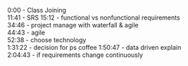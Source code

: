 0:00 - Class Joining   
11:41 - SRS 
15:12 - functional vs nonfunctional requirements    
34:46 - project manage with waterfall & agile   
44:43 - agile   
52:38 - choose technology   
1:31:22 - decision for ps coffee 
1:50:47 - data driven explain   
2:04:43 - if requirements change continuously   